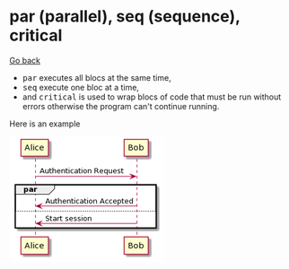 # par (parallel), seq (sequence), critical

[Go back](../index.md)

* <kbd>par</kbd> executes all blocs at the same time,
* <kbd>seq</kbd> execute one bloc at a time,
* and <kbd>critical</kbd> is used to wrap blocs of code that must be run
without errors otherwise the program can't continue
running.

Here is an example

![par](../images/ROwx3O0m34HhCuKNO04AH1W19WZX92A5yB6pFmujD7VDUxeZ6aJzhMLF3P5BCO3RdiTZwTWLtP0r1g_no3pXAX1jZ3lzNOl8k8g_taTm8U1Kh1L54lmfSnrdWOWPBvXNoy7ABZq0.png)